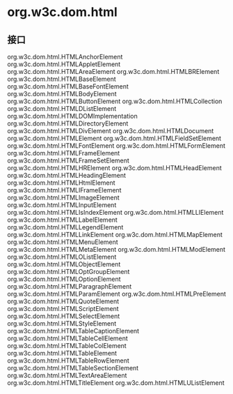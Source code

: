 # org.w3c.dom.html

## 接口

org.w3c.dom.html.HTMLAnchorElement
org.w3c.dom.html.HTMLAppletElement
org.w3c.dom.html.HTMLAreaElement
org.w3c.dom.html.HTMLBRElement
org.w3c.dom.html.HTMLBaseElement
org.w3c.dom.html.HTMLBaseFontElement
org.w3c.dom.html.HTMLBodyElement
org.w3c.dom.html.HTMLButtonElement
org.w3c.dom.html.HTMLCollection
org.w3c.dom.html.HTMLDListElement
org.w3c.dom.html.HTMLDOMImplementation
org.w3c.dom.html.HTMLDirectoryElement
org.w3c.dom.html.HTMLDivElement
org.w3c.dom.html.HTMLDocument
org.w3c.dom.html.HTMLElement
org.w3c.dom.html.HTMLFieldSetElement
org.w3c.dom.html.HTMLFontElement
org.w3c.dom.html.HTMLFormElement
org.w3c.dom.html.HTMLFrameElement
org.w3c.dom.html.HTMLFrameSetElement
org.w3c.dom.html.HTMLHRElement
org.w3c.dom.html.HTMLHeadElement
org.w3c.dom.html.HTMLHeadingElement
org.w3c.dom.html.HTMLHtmlElement
org.w3c.dom.html.HTMLIFrameElement
org.w3c.dom.html.HTMLImageElement
org.w3c.dom.html.HTMLInputElement
org.w3c.dom.html.HTMLIsIndexElement
org.w3c.dom.html.HTMLLIElement
org.w3c.dom.html.HTMLLabelElement
org.w3c.dom.html.HTMLLegendElement
org.w3c.dom.html.HTMLLinkElement
org.w3c.dom.html.HTMLMapElement
org.w3c.dom.html.HTMLMenuElement
org.w3c.dom.html.HTMLMetaElement
org.w3c.dom.html.HTMLModElement
org.w3c.dom.html.HTMLOListElement
org.w3c.dom.html.HTMLObjectElement
org.w3c.dom.html.HTMLOptGroupElement
org.w3c.dom.html.HTMLOptionElement
org.w3c.dom.html.HTMLParagraphElement
org.w3c.dom.html.HTMLParamElement
org.w3c.dom.html.HTMLPreElement
org.w3c.dom.html.HTMLQuoteElement
org.w3c.dom.html.HTMLScriptElement
org.w3c.dom.html.HTMLSelectElement
org.w3c.dom.html.HTMLStyleElement
org.w3c.dom.html.HTMLTableCaptionElement
org.w3c.dom.html.HTMLTableCellElement
org.w3c.dom.html.HTMLTableColElement
org.w3c.dom.html.HTMLTableElement
org.w3c.dom.html.HTMLTableRowElement
org.w3c.dom.html.HTMLTableSectionElement
org.w3c.dom.html.HTMLTextAreaElement
org.w3c.dom.html.HTMLTitleElement
org.w3c.dom.html.HTMLUListElement




